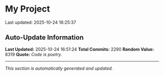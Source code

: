 # My Project


Last updated: 2025-10-24 16:25:37

























































































































































































































































































































































































































































































































































































































































































































































































































































































































































































































































































































































































































































































































































































































































































































































































































































































































































































































































































































































































































































































































































































































































































































































































































































































































































































































































































































































































## Auto-Update Information

**Last Updated:** 2025-10-24 16:51:24
**Total Commits:** 2290
**Random Value:** 8319
**Quote:** _Code is poetry._

---
_This section is automatically generated and updated._